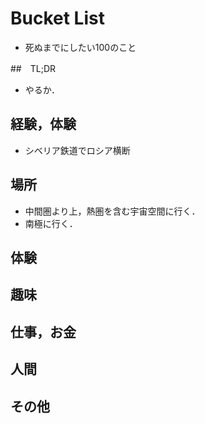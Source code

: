 # Bucket List
- 死ぬまでにしたい100のこと

##　TL;DR
- やるか．

## 経験，体験
- シベリア鉄道でロシア横断

## 場所
- 中間圏より上，熱圏を含む宇宙空間に行く．
- 南極に行く．

## 体験

## 趣味

## 仕事，お金

## 人間

## その他